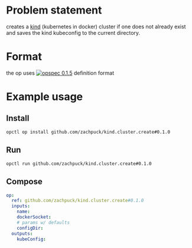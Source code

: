 # Problem statement

creates a [kind](https://github.com/kubernetes-sigs/kind) (kubernetes in docker) cluster if one does not already exist
and saves the kind kubeconfig to the current directory.

# Format

the op uses [![opspec 0.1.5](https://img.shields.io/badge/opspec-0.1.5-brightgreen.svg?colorA=6b6b6b&colorB=fc16be)](https://opspec.io/0.1.5) definition format

# Example usage

## Install

```shell
opctl op install github.com/zachpuck/kind.cluster.create#0.1.0
```

## Run

```
opctl run github.com/zachpuck/kind.cluster.create#0.1.0
```

## Compose

```yaml
op:
  ref: github.com/zachpuck/kind.cluster.create#0.1.0
  inputs:
    name:
    dockerSocket:
    # params w/ defaults
    configDir:
  outputs:
    kubeConfig:
```
